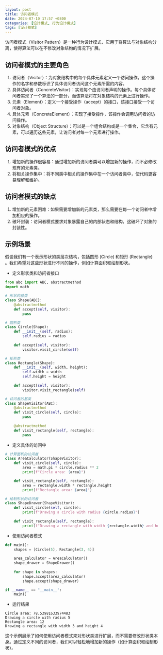 ```yaml
---
layout: post
title: 访问者模式
date: 2024-07-10 17:57 +0800
categories: [设计模式, 行为设计模式]
tags: [设计模式]
---
```

访问者模式（Visitor Pattern）是一种行为设计模式，它用于将算法与对象结构分离，使得算法可以在不修改对象结构的情况下扩展。

## 访问者模式的主要角色
1. 访问者（Visitor）：为对象结构中的每个具体元素定义一个访问操作。这个操作的名字和参数标识了具体访问者访问这个元素所需的内容。
2. 具体访问者（ConcreteVisitor）：实现每个由访问者声明的操作。每个具体访问者实现了一个算法的一部分，而该算法将在对象结构的元素上进行操作。
3. 元素（Element）：定义一个接受操作（accept）的接口，该接口接受一个访问者对象。
4. 具体元素（ConcreteElement）：实现了接受操作，该操作会调用访问者的访问操作。
5. 对象结构（Object Structure）：可以是一个组合结构或是一个集合，它含有元素，可以遍历这些元素，让访问者对每一个元素进行操作。
## 访问者模式的优点
1. 增加新的操作很容易：通过增加新的访问者类可以增加新的操作，而不必修改现有的元素类。
2. 将相关操作集中：将不同类中相关的操作集中在一个访问者类中，使代码更容易理解和维护。
## 访问者模式的缺点
1. 增加新的元素困难：如果需要增加新的元素类，那么需要在每一个访问者中增加相应的操作。
3. 破坏封装：访问者模式要求对象暴露自己的内部状态和结构，这破坏了对象的封装性。

## 示例场景
假设我们有一个表示形状的类层次结构，包括圆形 (Circle) 和矩形 (Rectangle) 。我们希望对这些形状进行不同的操作，例如计算面积和绘制形状。
* 定义形状类和访问者接口

```python
from abc import ABC, abstractmethod
import math

# 形状的基类
class Shape(ABC):
    @abstractmethod
    def accept(self, visitor):
        pass

# 圆形类
class Circle(Shape):
    def __init__(self, radius):
        self.radius = radius
    
    def accept(self, visitor):
        visitor.visit_circle(self)

# 矩形类
class Rectangle(Shape):
    def __init__(self, width, height):
        self.width = width
        self.height = height
    
    def accept(self, visitor):
        visitor.visit_rectangle(self)

# 访问者的基类
class ShapeVisitor(ABC):
    @abstractmethod
    def visit_circle(self, circle):
        pass
    
    @abstractmethod
    def visit_rectangle(self, rectangle):
        pass
```

* 定义具体的访问中

```python
# 计算面积的访问者
class AreaCalculator(ShapeVisitor):
    def visit_circle(self, circle):
        area = math.pi * circle.radius ** 2
        print(f"Circle area: {area}")

    def visit_rectangle(self, rectangle):
        area = rectangle.width * rectangle.height
        print(f"Rectangle area: {area}")

# 绘制形状的访问者
class ShapeDrawer(ShapeVisitor):
    def visit_circle(self, circle):
        print(f"Drawing a circle with radius {circle.radius}")
    
    def visit_rectangle(self, rectangle):
        print(f"Drawing a rectangle with width {rectangle.width} and height {rectangle.height}")
```

* 使用访问者模式

```python
def main():
    shapes = [Circle(5), Rectangle(3, 4)]
    
    area_calculator = AreaCalculator()
    shape_drawer = ShapeDrawer()
    
    for shape in shapes:
        shape.accept(area_calculator)
        shape.accept(shape_drawer)

if __name__ == "__main__":
    main()
```
* 运行结果
```
Circle area: 78.53981633974483
Drawing a circle with radius 5
Rectangle area: 12
Drawing a rectangle with width 3 and height 4
```
这个示例展示了如何使用访问者模式来对形状类进行扩展，而不需要修改形状类本身。通过定义不同的访问者，我们可以轻松地增加新的操作（如计算面积和绘制形状）。